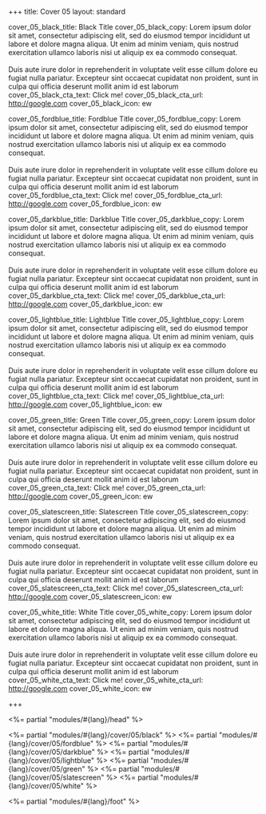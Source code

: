 +++
title: Cover 05
layout: standard

cover_05_black_title: Black Title
cover_05_black_copy: Lorem ipsum dolor sit amet, consectetur adipiscing elit, sed do eiusmod tempor incididunt ut labore et dolore magna aliqua. Ut enim ad minim veniam, quis nostrud exercitation ullamco laboris nisi ut aliquip ex ea commodo consequat.<br><br>Duis aute irure dolor in reprehenderit in voluptate velit esse cillum dolore eu fugiat nulla pariatur. Excepteur sint occaecat cupidatat non proident, sunt in culpa qui officia deserunt mollit anim id est laborum
cover_05_black_cta_text: Click me!
cover_05_black_cta_url: http://google.com
cover_05_black_icon: ew

cover_05_fordblue_title: Fordblue Title
cover_05_fordblue_copy: Lorem ipsum dolor sit amet, consectetur adipiscing elit, sed do eiusmod tempor incididunt ut labore et dolore magna aliqua. Ut enim ad minim veniam, quis nostrud exercitation ullamco laboris nisi ut aliquip ex ea commodo consequat.<br><br>Duis aute irure dolor in reprehenderit in voluptate velit esse cillum dolore eu fugiat nulla pariatur. Excepteur sint occaecat cupidatat non proident, sunt in culpa qui officia deserunt mollit anim id est laborum
cover_05_fordblue_cta_text: Click me!
cover_05_fordblue_cta_url: http://google.com
cover_05_fordblue_icon: ew

cover_05_darkblue_title: Darkblue Title
cover_05_darkblue_copy: Lorem ipsum dolor sit amet, consectetur adipiscing elit, sed do eiusmod tempor incididunt ut labore et dolore magna aliqua. Ut enim ad minim veniam, quis nostrud exercitation ullamco laboris nisi ut aliquip ex ea commodo consequat.<br><br>Duis aute irure dolor in reprehenderit in voluptate velit esse cillum dolore eu fugiat nulla pariatur. Excepteur sint occaecat cupidatat non proident, sunt in culpa qui officia deserunt mollit anim id est laborum
cover_05_darkblue_cta_text: Click me!
cover_05_darkblue_cta_url: http://google.com
cover_05_darkblue_icon: ew

cover_05_lightblue_title: Lightblue Title
cover_05_lightblue_copy: Lorem ipsum dolor sit amet, consectetur adipiscing elit, sed do eiusmod tempor incididunt ut labore et dolore magna aliqua. Ut enim ad minim veniam, quis nostrud exercitation ullamco laboris nisi ut aliquip ex ea commodo consequat.<br><br>Duis aute irure dolor in reprehenderit in voluptate velit esse cillum dolore eu fugiat nulla pariatur. Excepteur sint occaecat cupidatat non proident, sunt in culpa qui officia deserunt mollit anim id est laborum
cover_05_lightblue_cta_text: Click me!
cover_05_lightblue_cta_url: http://google.com
cover_05_lightblue_icon: ew

cover_05_green_title: Green Title
cover_05_green_copy: Lorem ipsum dolor sit amet, consectetur adipiscing elit, sed do eiusmod tempor incididunt ut labore et dolore magna aliqua. Ut enim ad minim veniam, quis nostrud exercitation ullamco laboris nisi ut aliquip ex ea commodo consequat.<br><br>Duis aute irure dolor in reprehenderit in voluptate velit esse cillum dolore eu fugiat nulla pariatur. Excepteur sint occaecat cupidatat non proident, sunt in culpa qui officia deserunt mollit anim id est laborum
cover_05_green_cta_text: Click me!
cover_05_green_cta_url: http://google.com
cover_05_green_icon: ew

cover_05_slatescreen_title: Slatescreen Title
cover_05_slatescreen_copy: Lorem ipsum dolor sit amet, consectetur adipiscing elit, sed do eiusmod tempor incididunt ut labore et dolore magna aliqua. Ut enim ad minim veniam, quis nostrud exercitation ullamco laboris nisi ut aliquip ex ea commodo consequat.<br><br>Duis aute irure dolor in reprehenderit in voluptate velit esse cillum dolore eu fugiat nulla pariatur. Excepteur sint occaecat cupidatat non proident, sunt in culpa qui officia deserunt mollit anim id est laborum
cover_05_slatescreen_cta_text: Click me!
cover_05_slatescreen_cta_url: http://google.com
cover_05_slatescreen_icon: ew

cover_05_white_title: White Title
cover_05_white_copy: Lorem ipsum dolor sit amet, consectetur adipiscing elit, sed do eiusmod tempor incididunt ut labore et dolore magna aliqua. Ut enim ad minim veniam, quis nostrud exercitation ullamco laboris nisi ut aliquip ex ea commodo consequat.<br><br>Duis aute irure dolor in reprehenderit in voluptate velit esse cillum dolore eu fugiat nulla pariatur. Excepteur sint occaecat cupidatat non proident, sunt in culpa qui officia deserunt mollit anim id est laborum
cover_05_white_cta_text: Click me!
cover_05_white_cta_url: http://google.com
cover_05_white_icon: ew


+++

<%= partial "modules/#{lang}/head" %>

<%= partial "modules/#{lang}/cover/05/black" %>
<%= partial "modules/#{lang}/cover/05/fordblue" %>
<%= partial "modules/#{lang}/cover/05/darkblue" %>
<%= partial "modules/#{lang}/cover/05/lightblue" %>
<%= partial "modules/#{lang}/cover/05/green" %>
<%= partial "modules/#{lang}/cover/05/slatescreen" %>
<%= partial "modules/#{lang}/cover/05/white" %>

<%= partial "modules/#{lang}/foot" %>